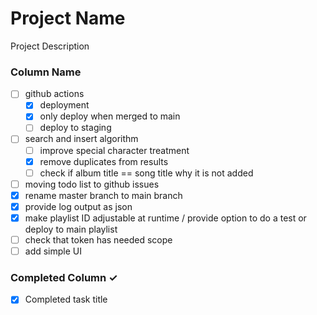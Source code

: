 
# Project Name
Project Description

### Column Name
- [ ] github actions
  - [x] deployment
  - [x] only deploy when merged to main
  - [ ] deploy to staging 
- [ ] search and insert algorithm
  - [ ] improve special character treatment
  - [x] remove duplicates from results
  - [ ] check if album title == song title why it is not added
- [ ] moving todo list to github issues
- [x] rename master branch to main branch
- [x] provide log output as json 
- [x] make playlist ID adjustable at runtime / provide option to do a test or deploy to main playlist
 - [ ] check that token has needed scope
- [ ] add simple UI 

### Completed Column ✓
- [x] Completed task title  
